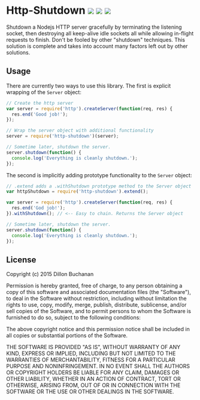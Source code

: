 # Http-Shutdown ![](https://img.shields.io/travis/thedillonb/http-shutdown.svg?style=flat-square) ![](https://img.shields.io/npm/v/http-shutdown.svg?style=flat-square) ![](http://img.shields.io/npm/dm/http-shutdown.svg?style=flat-square)
Shutdown a Nodejs HTTP server gracefully by terminating the listening socket, then destroying all keep-alive idle sockets all while allowing in-flight requests to finish. Don't be fooled by other "shutdown" techniques. This solution is complete and takes into account many factors left out by other solutions.

## Usage
There are currently two ways to use this library. The first is explicit wrapping of the `Server` object:

```javascript
// Create the http server
var server = require('http').createServer(function(req, res) {
  res.end('Good job!');
});

// Wrap the server object with additional functionality
server = require('http-shutdown')(server);

// Sometime later, shutdown the server.
server.shutdown(function() {
  console.log('Everything is cleanly shutdown.');
});
```

The second is implicitly adding prototype functionality to the `Server` object:

```javascript
// .extend adds a .withShutdown prototype method to the Server object
var httpShutdown = require('http-shutdown').extend();

var server = require('http').createServer(function(req, res) {
  res.end('God job!');
}).withShutdown(); // <-- Easy to chain. Returns the Server object

// Sometime later, shutdown the server.
server.shutdown(function() {
  console.log('Everything is cleanly shutdown.');
});
```

## License
Copyright (c) 2015 Dillon Buchanan

Permission is hereby granted, free of charge, to any person obtaining a copy
of this software and associated documentation files (the "Software"), to deal
in the Software without restriction, including without limitation the rights
to use, copy, modify, merge, publish, distribute, sublicense, and/or sell
copies of the Software, and to permit persons to whom the Software is
furnished to do so, subject to the following conditions:

The above copyright notice and this permission notice shall be included in
all copies or substantial portions of the Software.

THE SOFTWARE IS PROVIDED "AS IS", WITHOUT WARRANTY OF ANY KIND, EXPRESS OR
IMPLIED, INCLUDING BUT NOT LIMITED TO THE WARRANTIES OF MERCHANTABILITY,
FITNESS FOR A PARTICULAR PURPOSE AND NONINFRINGEMENT.  IN NO EVENT SHALL THE
AUTHORS OR COPYRIGHT HOLDERS BE LIABLE FOR ANY CLAIM, DAMAGES OR OTHER
LIABILITY, WHETHER IN AN ACTION OF CONTRACT, TORT OR OTHERWISE, ARISING FROM,
OUT OF OR IN CONNECTION WITH THE SOFTWARE OR THE USE OR OTHER DEALINGS IN
THE SOFTWARE.

